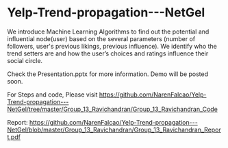 # Yelp-Trend-propagation---NetGel

We introduce Machine Learning Algorithms to find out the potential and influential node(user) based on the several parameters (number of followers, user's previous likings, previous influence). We identify who the trend setters are and how the user’s choices and ratings influence their social circle. 

Check the Presentation.pptx for more information. Demo will be posted soon.


For Steps and code, Please visit https://github.com/NarenFalcao/Yelp-Trend-propagation---NetGel/tree/master/Group_13_Ravichandran/Group_13_Ravichandran_Code

Report: https://github.com/NarenFalcao/Yelp-Trend-propagation---NetGel/blob/master/Group_13_Ravichandran/Group_13_Ravichandran_Report.pdf
